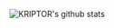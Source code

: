 ![KRIPTOR's github stats](https://github-readme-stats.vercel.app/api?username=KR1470R&show_icons=true&theme=graywhite)
